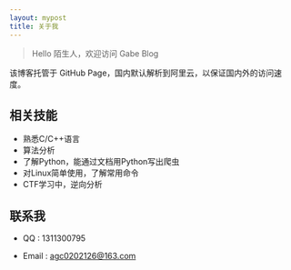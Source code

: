 ```yaml
---
layout: mypost
title: 关于我
---
```


> Hello 陌生人，欢迎访问 Gabe Blog

该博客托管于 GitHub Page，国内默认解析到阿里云，以保证国内外的访问速度。

## 相关技能

- 熟悉C/C++语言
- 算法分析
- 了解Python，能通过文档用Python写出爬虫
- 对Linux简单使用，了解常用命令
- CTF学习中，逆向分析

## 联系我

- QQ : 1311300795

- Email : agc0202126@163.com

